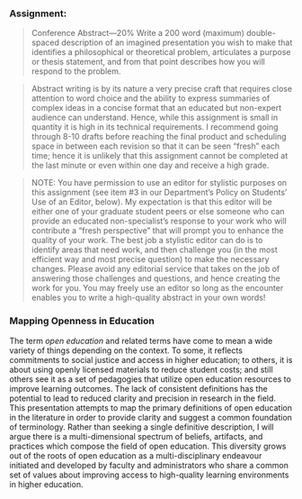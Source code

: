 ### Assignment:

> Conference Abstract—20%
> Write a 200 word (maximum) double-spaced description of an imagined presentation you wish to make that identifies a philosophical or theoretical problem, articulates a purpose or thesis statement, and from that point describes how you will respond to the problem.

> Abstract writing is by its nature a very precise craft that requires close attention to word choice and the ability to express summaries of complex ideas in a concise format that an educated but non-expert audience can understand. Hence, while this assignment is small in quantity it is high in its technical requirements. I recommend going through 8-10 drafts before reaching the final product and scheduling space in between each revision so that it can be seen “fresh” each time; hence it is unlikely that this assignment cannot be completed at the last minute or even within one day and receive a high grade.

> NOTE: You have permission to use an editor for stylistic purposes on this assignment (see item #3 in our Department’s Policy on Students’ Use of an Editor, below). My expectation is that this editor will be either one of your graduate student peers or else someone who can provide an educated non-specialist’s response to your work who will contribute a “fresh perspective” that will prompt you to enhance the quality of your work. The best job a stylistic editor can do is to identify areas that need work, and then challenge you (in the most efficient way and most precise question) to make the necessary changes. Please avoid any editorial service that takes on the job of answering those challenges and questions, and hence creating the work for you. You may freely use an editor so long as the encounter enables you to write a high-quality abstract in your own words!


### Mapping Openness in Education

The term *open education* and related terms have come to mean a wide variety of things depending on the context. To some, it reflects commitments to social justice and access in higher education; to others, it is about using openly licensed materials to reduce student costs; and still others see it as a set of pedagogies that utilize open education resources to improve learning outcomes. The lack of consistent definitions has the potential to lead to reduced clarity and precision in research in the field. This presentation attempts to map the primary definitions of open education in the literature in order to provide clarity and suggest a common foundation of terminology. Rather than seeking a single definitive description, I will argue there is a multi-dimensional spectrum of beliefs, artifacts, and practices which compose the field of open education. This diversity grows out of the roots of open education as a multi-disciplinary endeavour initiated and developed by faculty and administrators who share a common set of values about improving access to high-quality learning environments in higher education.
